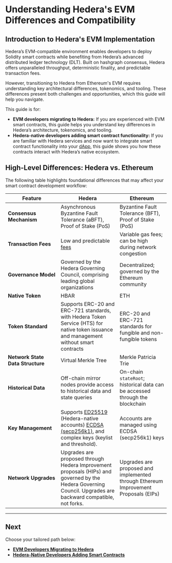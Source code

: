 # Understanding Hedera's EVM Differences and Compatibility

## **Introduction to Hedera's EVM Implementation**

Hedera’s EVM-compatible environment enables developers to deploy Solidity smart contracts while benefiting from Hedera’s advanced distributed ledger technology (DLT). Built on hashgraph consensus, Hedera offers unparalleled throughput, deterministic finality, and predictable transaction fees.&#x20;

However, transitioning to Hedera from Ethereum's EVM requires understanding key architectural differences, tokenomics, and tooling. These differences present both challenges and opportunities, which this guide will help you navigate.

This guide is for:

* **EVM developers migrating to Hedera:** If you are experienced with EVM smart contracts, this guide helps you understand key differences in Hedera’s architecture, tokenomics, and tooling.
* **Hedera-native developers adding smart contract functionality:** If you are familiar with Hedera services and now want to integrate smart contract functionality into your [dApp](../../../support-and-community/glossary.md#decentralized-application-dapp), this guide shows you how these contracts interact with Hedera’s native ecosystem.

## **High-Level Differences: Hedera vs. Ethereum**

The following table highlights foundational differences that may affect your smart contract development workflow:

<table><thead><tr><th width="149">Feature</th><th>Hedera</th><th>Ethereum</th></tr></thead><tbody><tr><td><strong>Consensus Mechanism</strong></td><td>Asynchronous Byzantine Fault Tolerance (aBFT), Proof of Stake (PoS)</td><td>Byzantine Fault Tolerance (BFT), Proof of Stake (PoS)</td></tr><tr><td><strong>Transaction Fees</strong></td><td>Low and predictable <a href="../../../networks/mainnet/fees/">fees</a></td><td>Variable gas fees; can be high during network congestion</td></tr><tr><td><strong>Governance Model</strong></td><td>Governed by the Hedera Governing Council, comprising leading global organizations</td><td>Decentralized; governed by the Ethereum community</td></tr><tr><td><strong>Native Token</strong></td><td>HBAR</td><td>ETH</td></tr><tr><td><strong>Token Standard</strong></td><td>Supports ERC-20 and ERC-721 standards, with Hedera Token Service (HTS) for native token issuance and management without smart contracts</td><td>ERC-20 and ERC-721 standards for fungible and non-fungible tokens</td></tr><tr><td><strong>Network State Data Structure</strong></td><td>Virtual Merkle Tree</td><td>Merkle Patricia Trie</td></tr><tr><td><strong>Historical Data</strong></td><td>Off-chain mirror nodes provide access to historical data and state queries</td><td>On-chain <code>stateRoot</code>; historical data can be accessed through the blockchain</td></tr><tr><td><strong>Key Management</strong></td><td>Supports <a href="../../../support-and-community/glossary.md#ed25519">ED25519</a> (Hedera-native accounts) <a href="../../../support-and-community/glossary.md#ecdsa-secp256k1">ECDSA  (secp256k1)</a>, and complex keys (keylist and threshold).</td><td>Accounts are managed using ECDSA (secp256k1) keys</td></tr><tr><td><strong>Network Upgrades</strong> </td><td>Upgrades are proposed through Hedera Improvement proposals (HIPs) and governed by the Hedera Governing Council. Upgrades are backward compatible, not forks.</td><td>Upgrades are proposed and implemented through Ethereum Improvement Proposals (EIPs)</td></tr></tbody></table>

***

## Next

Choose your tailored path below:

* [**EVM Developers Migrating to Hedera**](for-evm-developers-migrating-to-hedera/)
* [**Hedera-Native Developers Adding Smart Contracts**](for-hedera-native-developers-adding-smart-contract-functionality/)
